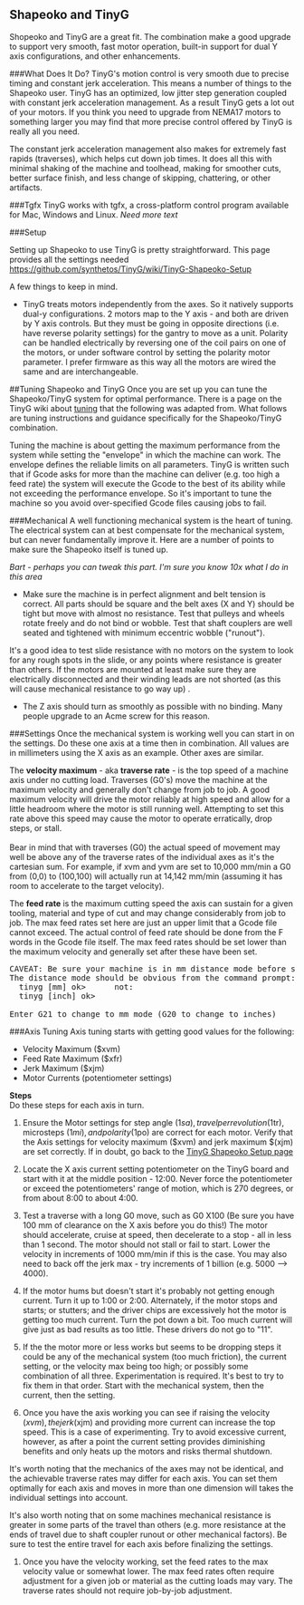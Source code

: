 ## Shapeoko and TinyG
Shopeoko and TinyG are a great fit. The combination make a good upgrade to support very smooth, fast motor operation, built-in support for dual Y axis configurations, and other enhancements. 

###What Does It Do?
TinyG's motion control is very smooth due to precise timing and constant jerk acceleration. This means a number of things to the Shapeoko user. TinyG has an optimized, low jitter step generation coupled with constant jerk acceleration management. As a result TinyG gets a lot out of your motors. If you think you need to upgrade from NEMA17 motors to something larger you may find that more precise control offered by TinyG is really all you need.

The constant jerk acceleration management also makes for extremely fast rapids (traverses), which helps cut down job times. It does all this with minimal shaking of the machine and toolhead, making for smoother cuts, better surface finish, and less change of skipping, chattering, or other artifacts.

<Insert video here>

###Tgfx
TinyG works with tgfx, a cross-platform control program available for Mac, Windows and Linux. 
_Need more text_

###Setup

Setting up Shapeoko to use TinyG is pretty straightforward. This page provides all the settings needed
https://github.com/synthetos/TinyG/wiki/TinyG-Shapeoko-Setup

A few things to keep in mind.

* TinyG treats motors independently from the axes. So it natively supports dual-y configurations. 2 motors map to the Y axis - and both are driven by Y axis controls. But they must be going in opposite directions (i.e. have reverse polarity settings) for the gantry to move as a unit. Polarity can be handled electrically by reversing one of the coil pairs on one of the motors, or under software control by setting the polarity motor parameter. I prefer firmware as this way all the motors are wired the same and are interchangeable.

##Tuning Shapeoko and TinyG
Once you are set up you can tune the Shapeoko/TinyG system for optimal performance. There is a page on the TinyG wiki about [tuning](https://github.com/synthetos/TinyG/wiki/TinyG-Tuning) that the following was adapted from. What follows are tuning instructions and guidance specifically for the Shapeoko/TinyG combination.

Tuning the machine is about getting the maximum performance from the system while setting the "envelope" in which the machine can work. The envelope defines the reliable limits on all parameters. TinyG is written such that if Gcode asks for more than the machine can deliver (e.g. too high a feed rate) the system will execute the Gcode to the best of its ability while not exceeding the performance envelope. So it's important to tune the machine so you avoid over-specified Gcode files causing jobs to fail.

###Mechanical
A well functioning mechanical system is the heart of tuning. The electrical system can at best compensate for the mechanical system, but can never fundamentally improve it. Here are a number of points to make sure the Shapeoko itself is tuned up.

_Bart - perhaps you can tweak this part. I'm sure you know 10x what I do in this area_

* Make sure the machine is in perfect alignment and belt tension is correct. All parts should be square and the belt axes (X and Y) should be tight but move with almost no resistance. Test that pulleys and wheels rotate freely and do not bind or wobble. Test that shaft couplers are well seated and tightened with minimum eccentric wobble ("runout").

It's a good idea to test slide resistance with no motors on the system to look for any rough spots in the slide, or any points where resistance is greater than others. If the motors are mounted at least make sure they are electrically disconnected and their winding leads are not shorted (as this will cause mechanical resistance to go way up) . 

* The Z axis should turn as smoothly as possible with no binding. Many people upgrade to an Acme screw for this reason. 

###Settings
Once the mechanical system is working well you can start in on the settings. Do these one axis at a time then in combination. All values are in millimeters using the X axis as an example. Other axes are similar.

The **velocity maximum** - aka **traverse rate** - is the top speed of a machine axis under no cutting load. Traverses (G0's) move the machine at the maximum velocity and generally don't change from job to job. A good maximum velocity will drive the motor reliably at high speed and allow for a little headroom where the motor is still running well. Attempting to set this rate above this speed may cause the motor to operate erratically, drop steps, or stall.<br><br>
Bear in mind that with traverses (G0) the actual speed of movement may well be above any of the traverse rates of the individual axes as it's the cartesian sum. For example, if xvm and yvm are set to 10,000 mm/min a G0 from (0,0) to (100,100) will actually run at 14,142 mm/min (assuming it has room to accelerate to the target velocity). 

The **feed rate** is the maximum cutting speed the axis can sustain for a given tooling, material and type of cut and may change considerably from job to job. The max feed rates set here are just an upper limit that a Gcode file cannot exceed. The actual control of feed rate should be done from the F words in the Gcode file itself. The max feed rates should be set lower than the maximum velocity and generally set after these have been set.

<pre>
CAVEAT: Be sure your machine is in mm distance mode before starting. 
The distance mode should be obvious from the command prompt:
  tinyg [mm] ok>      not:
  tinyg [inch] ok>

Enter G21 to change to mm mode (G20 to change to inches)
</pre>

###Axis Tuning
Axis tuning starts with getting good values for the following:

* Velocity Maximum ($xvm)
* Feed Rate Maximum ($xfr)
* Jerk Maximum ($xjm)
* Motor Currents (potentiometer settings)

**Steps**<br>
Do these steps for each axis in turn.

1. Ensure the Motor settings for step angle ($1sa), travel per revolution ($1tr), microsteps ($1mi), and polarity ($1po) are correct for each motor. Verify that the Axis settings for velocity maximum ($xvm) and jerk maximum $(xjm) are set correctly. If in doubt, go back to the [TinyG Shapeoko Setup page](https://github.com/synthetos/TinyG/wiki/TinyG-Shapeoko-Setup)

1. Locate the X axis current setting potentiometer on the TinyG board and start with it at the middle position - 12:00. Never force the potentiometer or exceed the potentiometers' range of motion, which is 270 degrees, or from about 8:00 to about 4:00. 

1. Test a traverse with a long G0 move, such as G0 X100 (Be sure you have 100 mm of clearance on the X axis before you do this!) The motor should accelerate, cruise at speed, then decelerate to a stop - all in less than 1 second. The motor should not stall or fail to start. Lower the velocity in increments of 1000 mm/min if this is the case. You may also need to back off the jerk max - try increments of 1 billion (e.g. 5000 --> 4000).

1. If the motor hums but doesn't start it's probably not getting enough current. Turn it up to 1:00 or 2:00. Alternately, if the motor stops and starts; or stutters; and the driver chips are excessively hot the motor is getting too much current. Turn the pot down a bit. Too much current will give just as bad results as too little. These drivers do not go to "11".

1. If the the motor more or less works but seems to be dropping steps it could be any of the mechanical system (too much friction), the current setting, or the velocity max being too high; or possibly some combination of all three. Experimentation is required. It's best to try to fix them in that order. Start with the mechanical system, then the current, then the setting.

1. Once you have the axis working you can see if raising the velocity ($xvm), the jerk ($xjm) and providing more current can increase the top speed. This is a case of experimenting. Try to avoid excessive current, however, as after a point the current setting provides diminishing benefits and only heats up the motors and risks thermal shutdown. 

It's worth noting that the mechanics of the axes may not be identical, and the achievable traverse rates may differ for each axis. You can set them optimally for each axis and moves in more than one dimension will takes the individual settings into account.

It's also worth noting that on some machines mechanical resistance is greater in some parts of the travel than others (e.g. more resistance at the ends of travel due to shaft coupler runout or other mechanical factors). Be sure to test the entire travel for each axis before finalizing the settings.

1. Once you have the velocity working, set the feed rates to the max velocity value or somewhat lower. The max feed rates often require adjustment for a given job or material as the cutting loads may vary. The traverse rates should not require job-by-job adjustment.
